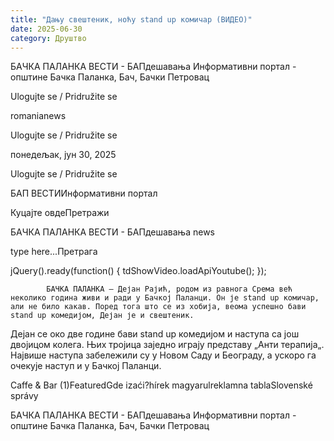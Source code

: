 ```yaml
---
title: "Дању свештеник, ноћу stand up комичар (ВИДЕО)"
date: 2025-06-30
category: Друштво
---
```


БАЧКА ПАЛАНКА ВЕСТИ - БАПдешавања Информативни портал - општине Бачка Паланка, Бач, Бачки Петровац

Ulogujte se / Pridružite se

romanianews

Ulogujte se / Pridružite se

понедељак, јун 30, 2025

Ulogujte se / Pridružite se

БАП ВЕСТИИнформативни портал

Куцајте овдеПретражи

БАЧКА ПАЛАНКА ВЕСТИ - БАПдешавања news

type here...Претрага

jQuery().ready(function() {
                            tdShowVideo.loadApiYoutube(); 
                        });
                        
                    
            БАЧКА ПАЛАНКА – Дејан Рајић, родом из равнога Срема већ неколико година живи и ради у Бачкој Паланци. Он је stand up комичар, али не било какав. Поред тога што се из хобија, веома успешно бави stand up комедијом, Дејан је и свештеник.

Дејан се око две године бави stand up комедијом и наступа са још двојицом колега. Њих тројица заједно играју представу „Анти терапија„. Највише наступа забележили су у Новом Саду и Београду, а ускоро га очекује наступ и у Бачкој Паланци.

Caffe & Bar (1)FeaturedGde izaći?hírek magyarulreklamna tablaSlovenské správy

БАЧКА ПАЛАНКА ВЕСТИ - БАПдешавања Информативни портал - општине Бачка Паланка, Бач, Бачки Петровац
